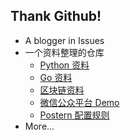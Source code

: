 Thank Github!
-------------

* A blogger in Issues
* 一个资料整理的仓库
  * [Python 资料](Python)
  * [Go 资料](Go)
  * [区块链资料](Blockchain)
  * [微信公众平台 Demo](WeChat)
  * [Postern 配置规则](Postern)
* More...
